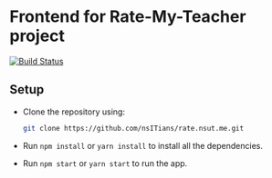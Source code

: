 # Frontend for Rate-My-Teacher project
[![Build Status](https://travis-ci.org/nsITians/rate.nsut.me.svg?branch=master)](https://travis-ci.org/nsITians/rate.nsut.me)

## Setup

- Clone the repository using:
  ```bash
  git clone https://github.com/nsITians/rate.nsut.me.git
  ```
- Run `npm install` or `yarn install` to install all the dependencies.

- Run `npm start` or `yarn start` to run the app.
